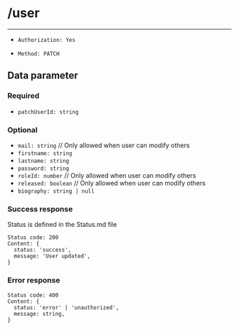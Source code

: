 # /user

---

- `Authorization: Yes`

- `Method: PATCH`

## Data parameter

### Required

- `patchUserId: string`

### Optional

- `mail: string` // Only allowed when user can modify others
- `firstname: string`
- `lastname: string`
- `password: string`
- `roleId: number` // Only allowed when user can modify others
- `released: boolean` // Only allowed when user can modify others
- `biography: string | null`

### Success response

Status is defined in the Status.md file

```
Status code: 200
Content: {
  status: 'success',
  message: 'User updated',
}
```

### Error response

```
Status code: 400
Content: {
  status: 'error' | 'unauthorized',
  message: string,
}
```
